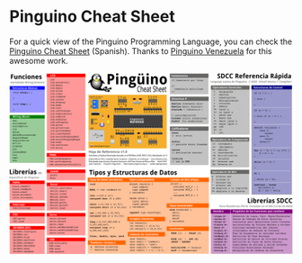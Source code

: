 # Pinguino Cheat Sheet

For a quick view of the Pinguino Programming Language, you can check the [Pinguino Cheat Sheet](/Pinguino_Cheat_Sheet.pdf) (Spanish). Thanks to [Pinguino Venezuela](https://twitter.com/pinguinove) for this awesome work.

![Pinguino-ide-toolbar](./cheat-sheet-pinguinove.png "Pinguino Cheat Sheet")
